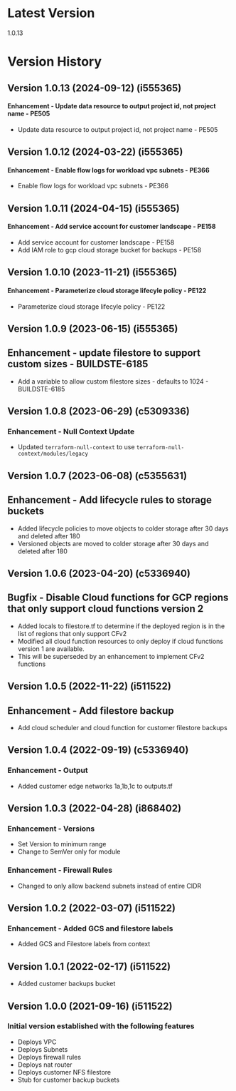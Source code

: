# Latest Version
1.0.13

# Version History
## Version 1.0.13 (2024-09-12) (i555365)
#### Enhancement - Update data resource to output project id, not project name - PE505
* Update data resource to output project id, not project name - PE505

## Version 1.0.12 (2024-03-22) (i555365)
#### Enhancement - Enable flow logs for workload vpc subnets - PE366
* Enable flow logs for workload vpc subnets - PE366

## Version 1.0.11 (2024-04-15) (i555365)
#### Enhancement - Add service account for customer landscape - PE158
* Add service account for customer landscape - PE158
* Add IAM role to gcp cloud storage bucket for backups - PE158

## Version 1.0.10 (2023-11-21) (i555365)
#### Enhancement - Parameterize cloud storage lifecyle policy - PE122
* Parameterize cloud storage lifecyle policy - PE122

## Version 1.0.9 (2023-06-15) (i555365)
## Enhancement - update filestore to support custom sizes - BUILDSTE-6185
* Add a variable to allow custom filestore sizes - defaults to 1024 - BUILDSTE-6185

## Version 1.0.8 (2023-06-29) (c5309336)
### Enhancement - Null Context Update
* Updated `terraform-null-context` to use `terraform-null-context/modules/legacy`

## Version 1.0.7 (2023-06-08) (c5355631)
## Enhancement - Add lifecycle rules to storage buckets
* Added lifecycle policies to move objects to colder storage after 30 days and deleted after 180
* Versioned objects are moved to colder storage after 30 days and deleted after 180

## Version 1.0.6 (2023-04-20) (c5336940)
## Bugfix - Disable Cloud functions for GCP regions that only support cloud functions version 2
* Added locals to filestore.tf to determine if the deployed region is in the list of regions that only support CFv2
* Modified all cloud function resources to only deploy if cloud functions version 1 are available.
* This will be superseded by an enhancement to implement CFv2 functions

## Version 1.0.5 (2022-11-22) (i511522)
## Enhancement - Add filestore backup
* Add cloud scheduler and cloud function for customer filestore backups

## Version 1.0.4 (2022-09-19) (c5336940)
### Enhancement - Output
* Added customer edge networks 1a,1b,1c to outputs.tf

## Version 1.0.3 (2022-04-28) (i868402)
### Enhancement - Versions
* Set Version to minimum range
* Change to SemVer only for module
### Enhancement - Firewall Rules
* Changed to only allow backend subnets instead of entire CIDR

## Version 1.0.2 (2022-03-07) (i511522)
### Enhancement - Added GCS and filestore labels
* Added GCS and Filestore labels from context

## Version 1.0.1 (2022-02-17) (i511522)
* Added customer backups bucket

## Version 1.0.0 (2021-09-16) (i511522)
### Initial version established with the following features
* Deploys VPC
* Deploys Subnets
* Deploys firewall rules
* Deploys nat router
* Deploys customer NFS filestore
* Stub for customer backup buckets
